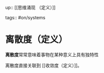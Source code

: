 up:: [[思维涌现 （定义）]]

tags:: #on/systems

# 离散度（定义）

**离散度**常常意味着事物在某种意义上具有独特性

离散度直接关联到 [[收敛度（定义）]]。
